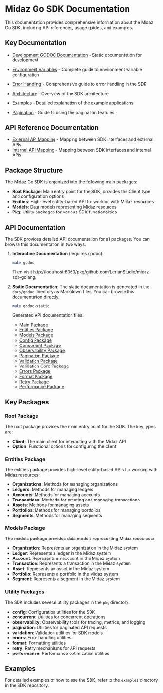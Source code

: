 # Midaz Go SDK Documentation

This documentation provides comprehensive information about the Midaz Go SDK, including API references, usage guides, and examples.

## Key Documentation

- [Development GODOC Documentation](./docs/godoc/github.com/LerianStudio/midaz-sdk-golang/index.md) - Static documentation for development

- [Environment Variables](./environment.md) - Complete guide to environment variable configuration
- [Error Handling](./errors.md) - Comprehensive guide to error handling in the SDK
- [Architecture](./architecture.md) - Overview of the SDK architecture
- [Examples](./examples.md) - Detailed explanation of the example applications
- [Pagination](./pagination.md) - Guide to using the pagination features

## API Reference Documentation

- [External API Mapping](./mapping/external_apis.md) - Mapping between SDK interfaces and external APIs
- [Internal API Mapping](./mapping/internal_apis.md) - Mapping between SDK interfaces and internal APIs

## Package Structure

The Midaz Go SDK is organized into the following main packages:

- **Root Package**: Main entry point for the SDK, provides the Client type and configuration options
- **Entities**: High-level entity-based API for working with Midaz resources
- **Models**: Data models representing Midaz resources
- **Pkg**: Utility packages for various SDK functionalities

## API Documentation

The SDK provides detailed API documentation for all packages. You can browse this documentation in two ways:

1. **Interactive Documentation** (requires godoc):
   ```bash
   make godoc
   ```
   Then visit http://localhost:6060/pkg/github.com/LerianStudio/midaz-sdk-golang/

2. **Static Documentation**:
   The static documentation is generated in the `docs/godoc` directory as Markdown files. You can browse this documentation directly.
   ```bash
   make godoc-static
   ```
   
   Generated API documentation files:
   - [Main Package](./godoc/index.txt)
   - [Entities Package](./godoc/entities/index.txt)
   - [Models Package](./godoc/models/index.txt)
   - [Config Package](./godoc/pkg/config/index.txt)
   - [Concurrent Package](./godoc/pkg/concurrent/index.txt)
   - [Observability Package](./godoc/pkg/observability/index.txt)
   - [Pagination Package](./godoc/pkg/pagination/index.txt)
   - [Validation Package](./godoc/pkg/validation/index.txt)
   - [Validation Core Package](./godoc/pkg/validation/core/index.txt)
   - [Errors Package](./godoc/pkg/errors/index.txt)
   - [Format Package](./godoc/pkg/format/index.txt)
   - [Retry Package](./godoc/pkg/retry/index.txt)
   - [Performance Package](./godoc/pkg/performance/index.txt)

## Key Packages

### Root Package

The root package provides the main entry point for the SDK. The key types are:

- **Client**: The main client for interacting with the Midaz API
- **Option**: Functional options for configuring the client

### Entities Package

The entities package provides high-level entity-based APIs for working with Midaz resources:

- **Organizations**: Methods for managing organizations
- **Ledgers**: Methods for managing ledgers
- **Accounts**: Methods for managing accounts
- **Transactions**: Methods for creating and managing transactions
- **Assets**: Methods for managing assets
- **Portfolios**: Methods for managing portfolios
- **Segments**: Methods for managing segments

### Models Package

The models package provides data models representing Midaz resources:

- **Organization**: Represents an organization in the Midaz system
- **Ledger**: Represents a ledger in the Midaz system
- **Account**: Represents an account in the Midaz system
- **Transaction**: Represents a transaction in the Midaz system
- **Asset**: Represents an asset in the Midaz system
- **Portfolio**: Represents a portfolio in the Midaz system
- **Segment**: Represents a segment in the Midaz system

### Utility Packages

The SDK includes several utility packages in the `pkg` directory:

- **config**: Configuration utilities for the SDK
- **concurrent**: Utilities for concurrent operations
- **observability**: Observability tools for tracing, metrics, and logging
- **pagination**: Utilities for paginated API requests
- **validation**: Validation utilities for SDK models
- **errors**: Error handling utilities
- **format**: Formatting utilities
- **retry**: Retry mechanisms for API requests
- **performance**: Performance optimization utilities

## Examples

For detailed examples of how to use the SDK, refer to the `examples` directory in the SDK repository.